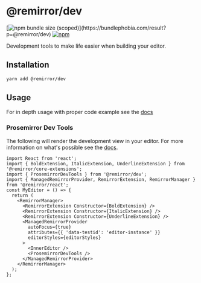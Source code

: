 # @remirror/dev

[![npm bundle size (scoped)](https://img.shields.io/bundlephobia/minzip/@remirror/dev.svg?)](https://bundlephobia.com/result?p=@remirror/dev)
[![npm](https://img.shields.io/npm/dm/@remirror/dev.svg?&logo=npm)](https://www.npmjs.com/package/@remirror/dev)

Development tools to make life easier when building your editor.

## Installation

```bash
yarn add @remirror/dev
```

## Usage

For in depth usage with proper code example see the [docs](https://docs.remirror.org)

### Prosemirror Dev Tools

The following will render the development view in your editor. For more information on what's
possible see the [docs][prosemirror-dev-tools].

```tsx
import React from 'react';
import { BoldExtension, ItalicExtension, UnderlineExtension } from '@remirror/core-extensions';
import { ProsemirrorDevTools } from '@remirror/dev';
import { ManagedRemirrorProvider, RemirrorExtension, RemirrorManager } from '@remirror/react';
const MyEditor = () => {
  return (
    <RemirrorManager>
      <RemirrorExtension Constructor={BoldExtension} />
      <RemirrorExtension Constructor={ItalicExtension} />
      <RemirrorExtension Constructor={UnderlineExtension} />
      <ManagedRemirrorProvider
        autoFocus={true}
        attributes={{ 'data-testid': 'editor-instance' }}
        editorStyles={editorStyles}
      >
        <InnerEditor />
        <ProsemirrorDevTools />
      </ManagedRemirrorProvider>
    </RemirrorManager>
  );
};
```

[prosemirror-dev-tools]: https://github.com/d4rkr00t/prosemirror-dev-tools
